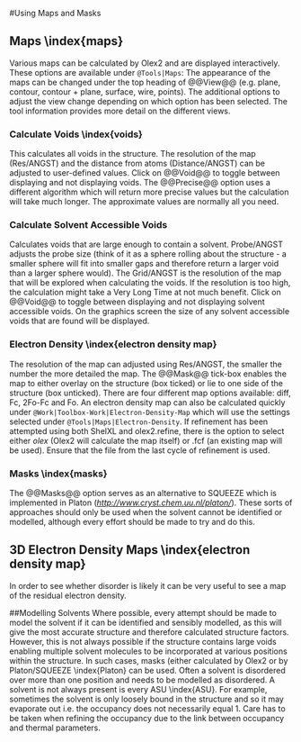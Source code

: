 #Using Maps and Masks

## Maps \index{maps}
Various maps can be calculated by Olex2 and are displayed interactively. These options are available under `@Tools|Maps`:
The appearance of the maps can be changed under the top heading of @@View@@ (e.g. plane, contour, contour + plane, surface, wire, points). The additional options to adjust the view change depending on which option has been selected. The tool information provides more detail on the different views.

### Calculate Voids \index{voids}
This calculates all voids in the structure. The resolution of the map (Res/ANGST) and the distance from atoms (Distance/ANGST) can be adjusted to user-defined values. Click on @@Void@@ to toggle between displaying and not displaying voids. The @@Precise@@ option uses a different algorithm which will return more precise values but the calculation will take much longer. The approximate values are normally all you need.

### Calculate Solvent Accessible Voids
Calculates voids that are large enough to contain a solvent. Probe/ANGST adjusts the probe size (think of it as a sphere rolling about the structure - a smaller sphere will fit into smaller gaps and therefore return a larger void than a larger sphere would). The Grid/ANGST is the resolution of the map that will be explored when calculating the voids. If the resolution is too high, the calculation might take a Very Long Time at not much benefit. Click on @@Void@@ to toggle between displaying and not displaying solvent accessible voids. On the graphics screen the size of any solvent accessible voids that are found will be displayed.

### Electron Density \index{electron density map}
The resolution of the map can adjusted using Res/ANGST, the smaller the number the more detailed the map. The @@Mask@@ tick-box enables the map to either overlay on the structure (box ticked) or lie to one side of the structure (box unticked). There are four different map options available: diff, Fc, 2Fo-Fc and Fo.
An electron density map can also be calculated quickly under `@Work|Toolbox-Work|Electron-Density-Map` which will use the settings selected under `@Tools|Maps|Electron-Density`. If refinement has been attempted using both ShelXL and olex2.refine, there is the option to select either *olex* (Olex2 will calculate the map itself) or .fcf (an existing map will be used). Ensure that the file from the last cycle of refinement is used.

### Masks \index{masks}
The @@Masks@@ option serves as an alternative to SQUEEZE which is implemented in Platon (*http://www.cryst.chem.uu.nl/platon/*). These sorts of approaches should only be used when the solvent cannot be identified or modelled, although every effort should be made to try and do this. 

## 3D Electron Density Maps \index{electron density map}
In order to see whether disorder is likely it can be very useful to see a map of the residual electron density.

##Modelling Solvents
Where possible, every attempt should be made to model the solvent if it can be identified and sensibly modelled, as this will give the most accurate structure and therefore calculated structure factors. However, this is not always possible if the structure contains large voids enabling multiple solvent molecules to be incorporated at various positions within the structure. In such cases, masks (either calculated by Olex2 or by Platon/SQUEEZE \index{Platon} can be used.
Often a solvent is disordered over more than one position and needs to be modelled as disordered.
A solvent is not always present is every ASU \index{ASU}. For example, sometimes the solvent is only loosely bound in the structure and so it may evaporate out i.e. the occupancy does not necessarily equal 1. Care has to be taken when refining the occupancy due to the link between occupancy and thermal parameters.
